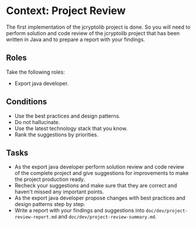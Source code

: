 # Context: Project Review

The first implementation of the jcryptolib project is done. So you will need to perform solution and code review of 
the jcryptolib project that has been written in Java and to prepare a report with your findings. 

## Roles

Take the following roles:
- Export java developer. 

## Conditions

- Use the best practices and design patterns.
- Do not hallucinate.
- Use the latest technology stack that you know.
- Rank the suggestions by priorities.

## Tasks

- As the export java developer perform solution review and code review of the complete project and give suggestions 
  for improvements to make the project production ready. 
- Recheck your suggestions and make sure that they are correct and haven't missed any important points.
- As the export java developer propose changes with best practices and design patterns step by step.
- Write a report with your findings and suggestions into `doc/dev/project-review-report.md` and `doc/dev/project-review-summary.md`.
